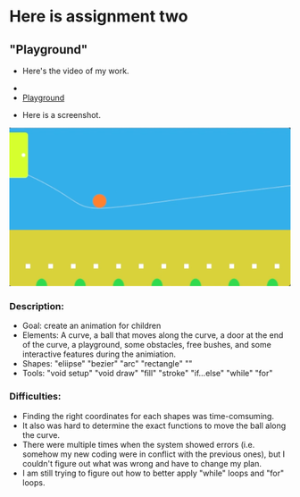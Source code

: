# Here is assignment two
## "Playground"
- Here's the video of my work. 
- <li><a href="https://www.youtube.com/watch?v=W10grUKg4AY" >Playground</a></li> 
 
- Here is a screenshot. 

![](Playground.png)
 
### Description:
- Goal: create an animation for children
- Elements: A curve, a ball that moves along the curve, a door at the end of the curve, a playground, some obstacles, free bushes, and some interactive features during the animiation.  
- Shapes: "eliipse" "bezier" "arc" "rectangle" ""
- Tools: "void setup" "void draw" "fill" "stroke" "if...else" "while" "for"

### Difficulties:
- Finding the right coordinates for each shapes was time-comsuming. 
- It also was hard to determine the exact functions to move the ball along the curve. 
- There were multiple times when the system showed errors (i.e. somehow my new coding were in conflict with the previous ones), but I couldn't figure out what was wrong and have to change my plan. 
- I am still trying to figure out how to better apply "while" loops and "for" loops. 

